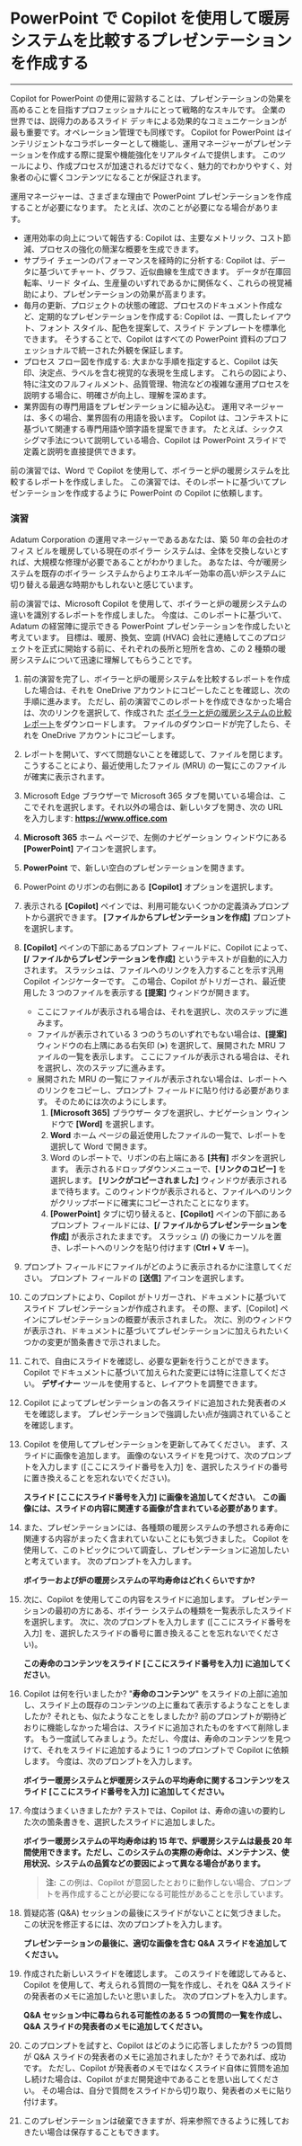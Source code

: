 # PowerPoint で Copilot を使用して暖房システムを比較するプレゼンテーションを作成する
---
Copilot for PowerPoint の使用に習熟することは、プレゼンテーションの効果を高めることを目指すプロフェッショナルにとって戦略的なスキルです。 企業の世界では、説得力のあるスライド デッキによる効果的なコミュニケーションが最も重要です。オペレーション管理でも同様です。 Copilot for PowerPoint はインテリジェントなコラボレーターとして機能し、運用マネージャーがプレゼンテーションを作成する際に提案や機能強化をリアルタイムで提供します。 このツールにより、作成プロセスが加速されるだけでなく、魅力的でわかりやすく、対象者の心に響くコンテンツになることが保証されます。

運用マネージャーは、さまざまな理由で PowerPoint プレゼンテーションを作成することが必要になります。 たとえば、次のことが必要になる場合があります。

 -  運用効率の向上について報告する:  Copilot は、主要なメトリック、コスト節減、プロセスの強化の簡潔な概要を生成できます。
 -  サプライ チェーンのパフォーマンスを経時的に分析する:  Copilot は、データに基づいてチャート、グラフ、近似曲線を生成できます。 データが在庫回転率、リード タイム、生産量のいずれであるかに関係なく、これらの視覚補助により、プレゼンテーションの効果が高まります。
 -  毎月の更新、プロジェクトの状態の確認、プロセスのドキュメント作成など、定期的なプレゼンテーションを作成する:  Copilot は、一貫したレイアウト、フォント スタイル、配色を提案して、スライド テンプレートを標準化できます。 そうすることで、Copilot はすべての PowerPoint 資料のプロフェッショナルで統一された外観を保証します。
 -  プロセス フロー図を作成する:  大まかな手順を指定すると、Copilot は矢印、決定点、ラベルを含む視覚的な表現を生成します。 これらの図により、特に注文のフルフィルメント、品質管理、物流などの複雑な運用プロセスを説明する場合に、明確さが向上し、理解を深めます。<br>
 -  業界固有の専門用語をプレゼンテーションに組み込む。 運用マネージャーは、多くの場合、業界固有の用語を扱います。 Copilot は、コンテキストに基づいて関連する専門用語や頭字語を提案できます。 たとえば、シックス シグマ手法について説明している場合、Copilot は PowerPoint スライドで定義と説明を直接提供できます。

前の演習では、Word で Copilot を使用して、ボイラーと炉の暖房システムを比較するレポートを作成しました。 この演習では、そのレポートに基づいてプレゼンテーションを作成するように PowerPoint の Copilot に依頼します。

### 演習

Adatum Corporation の運用マネージャーであるあなたは、築 50 年の会社のオフィス ビルを暖房している現在のボイラー システムは、全体を交換しないとすれば、大規模な修理が必要であることがわかりました。 あなたは、今が暖房システムを既存のボイラー システムからよりエネルギー効率の高い炉システムに切り替える最適な時期かもしれないと感じています。

前の演習では、Microsoft Copilot を使用して、ボイラーと炉の暖房システムの違いを識別するレポートを作成しました。 今度は、このレポートに基づいて、Adatum の経営陣に提示できる PowerPoint プレゼンテーションを作成したいと考えています。 目標は、暖房、換気、空調 (HVAC) 会社に連絡してこのプロジェクトを正式に開始する前に、それぞれの長所と短所を含め、この 2 種類の暖房システムについて迅速に理解してもらうことです。

1.  前の演習を完了し、ボイラーと炉の暖房システムを比較するレポートを作成した場合は、それを OneDrive アカウントにコピーしたことを確認し、次の手順に進みます。 ただし、前の演習でこのレポートを作成できなかった場合は、次のリンクを選択して、作成された [ボイラーと炉の暖房システムの比較レポート](https://go.microsoft.com/fwlink/?linkid=2269121)をダウンロードします。 ファイルのダウンロードが完了したら、それを OneDrive アカウントにコピーします。
2.  レポートを開いて、すべて問題ないことを確認して、ファイルを閉じます。 こうすることにより、最近使用したファイル (MRU) の一覧にこのファイルが確実に表示されます。
3.  Microsoft Edge ブラウザーで Microsoft 365 タブを開いている場合は、ここでそれを選択します。それ以外の場合は、新しいタブを開き、次の URL を入力します: **https://www.office.com**
4.  **Microsoft 365** ホーム ページで、左側のナビゲーション ウィンドウにある **[PowerPoint]** アイコンを選択します。
5.  **PowerPoint** で、新しい空白のプレゼンテーションを開きます。
6.  PowerPoint のリボンの右側にある **[Copilot]** オプションを選択します。
7.  表示される **[Copilot]** ペインでは、利用可能ないくつかの定義済みプロンプトから選択できます。 **[ファイルからプレゼンテーションを作成]** プロンプトを選択します。
8.  **[Copilot]** ペインの下部にあるプロンプト フィールドに、Copilot によって、**[/ ファイルからプレゼンテーションを作成]** というテキストが自動的に入力されます。 スラッシュは、ファイルへのリンクを入力することを示す汎用 Copilot インジケーターです。 この場合、Copilot がトリガーされ、最近使用した 3 つのファイルを表示する **[提案]** ウィンドウが開きます。
     -  ここにファイルが表示される場合は、それを選択し、次のステップに進みます。
     -  ファイルが表示されている 3 つのうちのいずれでもない場合は、**[提案]** ウィンドウの右上隅にある右矢印 (**&gt;**) を選択して、展開された MRU ファイルの一覧を表示します。 ここにファイルが表示される場合は、それを選択し、次のステップに進みます。
     -  展開された MRU の一覧にファイルが表示されない場合は、レポートへのリンクをコピーし、プロンプト フィールドに貼り付ける必要があります。 そのためには次のようにします。
        1.  **[Microsoft 365]** ブラウザー タブを選択し、ナビゲーション ウィンドウで **[Word]** を選択します。
        2.  **Word** ホーム ページの最近使用したファイルの一覧で、レポートを選択して Word で開きます。
        3.  Word のレポートで、リボンの右上端にある **[共有]** ボタンを選択します。 表示されるドロップダウンメニューで、**[リンクのコピー]** を選択します。 **[リンクがコピーされました]** ウィンドウが表示されるまで待ちます。このウィンドウが表示されると、ファイルへのリンクがクリップボードに確実にコピーされたことになります。
        4.  **[PowerPoint]** タブに切り替えると、**[Copilot]** ペインの下部にあるプロンプト フィールドには、**[/ ファイルからプレゼンテーションを作成]** が表示されたままです。 スラッシュ (**/**) の後にカーソルを置き、レポートへのリンクを貼り付けます (**Ctrl + V** キー)。
9.  プロンプト フィールドにファイルがどのように表示されるかに注意してください。 プロンプト フィールドの **[送信]** アイコンを選択します。
10. このプロンプトにより、Copilot がトリガーされ、ドキュメントに基づいてスライド プレゼンテーションが作成されます。 その際、まず、[Copilot] ペインにプレゼンテーションの概要が表示されました。 次に、別のウィンドウが表示され、ドキュメントに基づいてプレゼンテーションに加えられたいくつかの変更が箇条書きで示されました。
11. これで、自由にスライドを確認し、必要な更新を行うことができます。 Copilot でドキュメントに基づいて加えられた変更には特に注意してください。 **デザイナー** ツールを使用すると、レイアウトを調整できます。
12. Copilot によってプレゼンテーションの各スライドに追加された発表者のメモを確認します。 プレゼンテーションで強調したい点が強調されていることを確認します。
13. Copilot を使用してプレゼンテーションを更新してみてください。 まず、スライドに画像を追加します。 画像のないスライドを見つけて、次のプロンプトを入力します (\[ここにスライド番号を入力\] を、選択したスライドの番号に置き換えることを忘れないでください)。
    
    **スライド \[ここにスライド番号を入力\] に画像を追加してください**。 **この画像には、スライドの内容に関連する画像が含まれている必要があります**。
14. また、プレゼンテーションには、各種類の暖房システムの予想される寿命に関連する内容がまったく含まれていないことにも気づきました。 Copilot を使用して、このトピックについて調査し、プレゼンテーションに追加したいと考えています。 次のプロンプトを入力します。
    
    **ボイラーおよび炉の暖房システムの平均寿命はどれくらいですか?**
15. 次に、Copilot を使用してこの内容をスライドに追加します。 プレゼンテーションの最初の方にある、ボイラー システムの種類を一覧表示したスライドを選択します。 次に、次のプロンプトを入力します (\[ここにスライド番号を入力\] を、選択したスライドの番号に置き換えることを忘れないでください)。
    
    **この寿命のコンテンツをスライド \[ここにスライド番号を入力\] に追加してください**。
16. Copilot は何を行いましたか?  "**寿命のコンテンツ**" をスライドの上部に追加し、スライド上の既存のコンテンツの上に重ねて表示するようなことをしましたか?  それとも、似たようなことをしましたか?  前のプロンプトが期待どおりに機能しなかった場合は、スライドに追加されたものをすべて削除します。 もう一度試してみましょう。ただし、今度は、寿命のコンテンツを見つけて、それをスライドに追加するように 1 つのプロンプトで Copilot に依頼します。 今度は、次のプロンプトを入力します。
    
    **ボイラー暖房システムと炉暖房システムの平均寿命に関するコンテンツをスライド \[ここにスライド番号を入力\] に追加してください。**
17. 今度はうまくいきましたか?  テストでは、Copilot は、寿命の違いの要約した次の箇条書きを、選択したスライドに追加しました。
    
    **ボイラー暖房システムの平均寿命は約 15 年で、炉暖房システムは最長 20 年間使用できます。ただし、このシステムの実際の寿命は、メンテナンス、使用状況、システムの品質などの要因によって異なる場合があります。**

    > **注:** この例は、Copilot が意図したとおりに動作しない場合、プロンプトを再作成することが必要になる可能性があることを示しています。

18. 質疑応答 (Q&A) セッションの最後にスライドがないことに気づきました。 この状況を修正するには、次のプロンプトを入力します。
    
    **プレゼンテーションの最後に、適切な画像を含む Q&A スライドを追加してください。**
19. 作成された新しいスライドを確認します。 このスライドを確認してみると、Copilot を使用して、考えられる質問の一覧を作成し、それを Q&A スライドの発表者のメモに追加したいと思いました。 次のプロンプトを入力します。
    
    **Q&A セッション中に尋ねられる可能性のある 5 つの質問の一覧を作成し、Q&A スライドの発表者のメモに追加してください。**
20. このプロンプトを試すと、Copilot はどのように応答しましたか?  5 つの質問が Q&A スライドの発表者のメモに追加されましたか?  そうであれば、成功です。 ただし、Copilot が発表者のメモではなくスライド自体に質問を追加し続けた場合は、Copilot がまだ開発途中であることを思い出してください。 その場合は、自分で質問をスライドから切り取り、発表者のメモに貼り付けます。
21. このプレゼンテーションは破棄できますが、将来参照できるように残しておきたい場合は保存することもできます。
